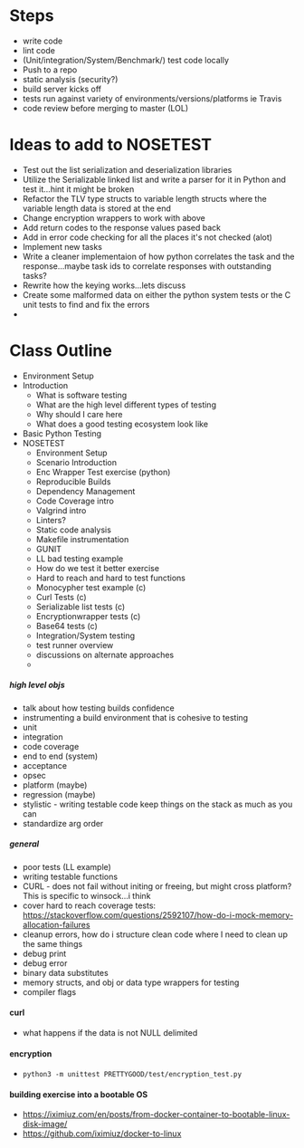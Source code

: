 # Steps 
- write code
- lint code 
- (Unit/integration/System/Benchmark/) test code locally
- Push to a repo
- static analysis (security?) 
- build server kicks off
- tests run against variety of environments/versions/platforms ie Travis
- code review before merging to master (LOL)

# Ideas to add to NOSETEST
- Test out the list serialization and deserialization libraries
- Utilize the Serializable linked list and write a parser for it in Python and test it...hint it might be broken
- Refactor the TLV type structs to variable length structs where the variable length data is stored at the end
- Change encryption wrappers to work with above
- Add return codes to the response values pased back 
- Add in error code checking for all the places it's not checked (alot)
- Implement new tasks
- Write a cleaner implementaion of how python correlates the task and the response...maybe task ids to correlate responses with outstanding tasks?
- Rewrite how the keying works...lets discuss
- Create some malformed data on either the python system tests or the C unit tests to find and fix the errors
- 
# Class Outline
- Environment Setup
- Introduction
  - What is software testing
  - What are the high level different types of testing
  - Why should I care here
  - What does a good testing ecosystem look like
- Basic Python Testing
- NOSETEST
  - Environment Setup
  - Scenario Introduction
  - Enc Wrapper Test exercise (python)
  - Reproducible Builds
  - Dependency Management
  - Code Coverage intro
  - Valgrind intro
  - Linters?
  - Static code analysis
  - Makefile instrumentation
  - GUNIT 
  - LL bad testing example
  - How do we test it better exercise
  - Hard to reach and hard to test functions
  - Monocypher test example (c)
  - Curl Tests (c)
  - Serializable list tests (c)
  - Encryptionwrapper tests (c) 
  - Base64 tests (c)
  - Integration/System testing 
  - test runner overview
  - discussions on alternate approaches
  - 

##### high level objs
- talk about how testing builds confidence
- instrumenting a build environment that is cohesive to testing
- unit
- integration
- code coverage
- end to end (system)
- acceptance
- opsec
- platform (maybe)
- regression (maybe)
- stylistic - writing testable code keep things on the stack as much as you can
- standardize arg order
##### general 
- poor tests (LL example)
- writing testable functions
- CURL - does not fail without initing or freeing, but might cross platform?  This is specific to winsock...i think
- cover hard to reach coverage tests: https://stackoverflow.com/questions/2592107/how-do-i-mock-memory-allocation-failures
- cleanup errors, how do i structure clean code where I need to clean up the same things
- debug print 
- debug error
- binary data substitutes
- memory structs, and obj or data type wrappers for testing
- compiler flags
#### curl
- what happens if the data is not NULL delimited

#### encryption
- ```python3 -m unittest PRETTYGOOD/test/encryption_test.py```

#### building exercise into a bootable OS
- https://iximiuz.com/en/posts/from-docker-container-to-bootable-linux-disk-image/
- https://github.com/iximiuz/docker-to-linux